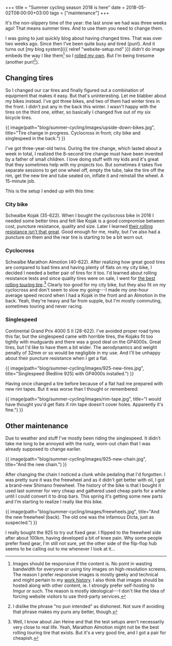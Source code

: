+++
title = "Summer cycling season 2018 is here"
date = 2018-05-02T08:00:00+03:00
tags = ["maintenance"]
+++

It's the non-slippery time of the year: the last snow we had was three weeks ago! That means summer tires. And to use them you need to change them.

I was going to just quickly blog about having changed tires. That was over two weeks ago. Since then I've been quite busy and tired (pun!). And it turns out [my blog system]({{ relref "website-setup.md" }}) didn't do image embeds the way I like them[^1] so I [rolled my own](https://github.com/dancek/hannuhartikainen.fi/blob/master/layouts/shortcodes/image.html). But I'm being tiresome (another pun![^2]).

## Changing tires

So I changed our car tires and finally figured out a combination of equipment that makes it easy. But that's uninteresting. Let me blabber about my bikes instead. I've got three bikes, and two of them had winter tires in the front. I didn't put any in the back this winter. I wasn't happy with the tires on the third one, either, so basically I changed five out of my six bicycle tires.

{{ image(path="blog/summer-cycling/images/upside-down-bikes.jpg", title="Tire change in progress. Cyclocross in front; city bike and singlespeed in the back.") }}

I've got three-year-old twins. During the tire change, which lasted about a week in total, I realized the 8-second tire change must have been invented by a father of small children. I love doing stuff with my kids and it's great that they sometimes help with my projects too. But sometimes it takes five separate sessions to get one wheel off, empty the tube, take the tire off the rim, get the new tire and tube seated on, inflate it and reinstall the wheel. A 15-minute job.

This is the setup I ended up with this time:

### City bike

Schwalbe Kojak (35-622). When I bought the cyclocross bike in 2016 I needed some better tires and felt like Kojak is a good compromise between cost, puncture resistance, quality and size. Later I learned [their rolling resistance isn't that great](https://www.bicyclerollingresistance.com/tour-reviews/schwalbe-kojak-2017). Good enough for me, really, but I've also had a puncture on them and the rear tire is starting to be a bit worn out.

### Cyclocross

Schwalbe Marathon Almotion (40-622). After realizing how great good tires are compared to bad tires and having plenty of flats on my city bike, I decided I needed a better pair of tires for it too. I'd learned about rolling resistance tests and since quality tires were on sale, I went for [the best rolling touring tire](https://www.bicyclerollingresistance.com/tour-reviews/schwalbe-marathon-almotion-2016).[^3] Clearly too good for my city bike, but they also fit on my cyclocross and don't seem to slow my going---I made my one-hour average speed record when I had a Kojak in the front and an Almotion in the back. Yeah, they're heavy and far from supple, but I'm mostly commuting, sometimes touring and never racing.

### Singlespeed

Continental Grand Prix 4000 S II (28-622). I've avoided proper road tyres this far, but the singlespeed came with horrible tires, the Kojaks fit too tightly with mudguards and there was a good deal on the GP4000s. Great tires, but I'd like to have them a bit wider. The aerodynamics and weight penalty of 32mm or so would be negligible in my use. And I'll be unhappy about their puncture resistance when I get a flat.

{{ image(path="blog/summer-cycling/images/925-new-tires.jpg", title="Singlespeed (Redline 925) with GP4000s installed.") }}

Having once changed a tire before because of a flat had me prepared with new rim tapes. But it was worse than I thought or remembered:

{{ image(path="blog/summer-cycling/images/rim-tape.jpg", title="I would have thought you'd get flats if rim tape doesn't cover holes. Apparently it's fine.") }}

## Other maintenance

Due to weather and stuff I've mostly been riding the singlespeed. It didn't take me long to be annoyed with the rusty, worn-out chain that I was already supposed to change earlier.

{{ image(path="blog/summer-cycling/images/925-new-chain.jpg", title="And the new chain.") }}

After changing the chain I noticed a clunk while pedaling that I'd forgotten. I was pretty sure it was the freewheel and as it didn't get better with oil, I got a brand-new Shimano freewheel. The history of the bike is that I bought it used last summer for very cheap and gathered used cheap parts for a while until I could convert it to drop bars. This spring it's getting some new parts and I'm starting to realize I really like this bike.

{{ image(path="blog/summer-cycling/images/freewheels.jpg", title="And the new freewheel (back). The old one was the infamous Dicta, just as suspected.") }}

I really bought the 925 to try out fixed gear. I flipped to the freewheel side after about 100km, having developed a bit of knee pain. Why some people prefer fixed gear, I'm still not sure, yet the other side of the flip-flop hub seems to be calling out to me whenever I look at it...


[^1]: Images should be responsive if the content is. No point in wasting bandwidth for everyone or using tiny images on high-resolution screens. The reason I prefer responsive images is mostly geeky and technical and might pertain to my [work history](https://github.com/imazen/slimmage/pull/37). I also think that images should be hosted along with other content, ie. I strongly prefer self-hosting to Imgur or such. The reason is mostly ideological---I don't like the idea of forcing website visitors to use third-party services.

[^2]: I dislike the phrase "no pun intended" as dishonest. Not sure if avoiding that phrase makes my puns any better, though.

[^3]: Well, I know about Jan Heine and that the test setups aren't necessarily very close to real life. Yeah, Marathon Almotion might not be the best rolling touring tire that exists. But it's a very good tire, and I got a pair for cheapish.
